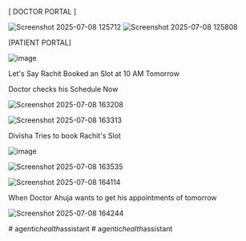 [ DOCTOR PORTAL ]

![Screenshot 2025-07-08 125712](https://github.com/user-attachments/assets/958e7329-6898-4dc4-81bd-5019c5203a39)
![Screenshot 2025-07-08 125808](https://github.com/user-attachments/assets/b5d6a039-6829-4eeb-b7ea-2ef0e94fccfc)

[PATIENT PORTAL]

![image](https://github.com/user-attachments/assets/fc907925-cca1-447c-ad1d-5d19424466fe)

Let's Say Rachit Booked an Slot at 10 AM Tomorrow

Doctor checks his Schedule Now

![Screenshot 2025-07-08 163208](https://github.com/user-attachments/assets/30e763b3-3e84-4718-b254-324107bd36bf)



![Screenshot 2025-07-08 163313](https://github.com/user-attachments/assets/b1901360-0353-4527-8c3a-26d3869051ac)

Divisha Tries to book Rachit's Slot

![image](https://github.com/user-attachments/assets/4a9b86fe-523a-4e2c-a168-acc970f073c9)

![Screenshot 2025-07-08 163535](https://github.com/user-attachments/assets/79dee42b-3dd9-44e9-87a5-15d3faf7ea7e)


![Screenshot 2025-07-08 164114](https://github.com/user-attachments/assets/5847eef5-8a64-4a86-9e08-f3a1de21a0e3)

When Doctor Ahuja wants to get his appointments of tomorrow

![Screenshot 2025-07-08 164244](https://github.com/user-attachments/assets/c0a3c942-dfb7-4be1-aca6-d427429930ee)





#   a g e n t i c _ h e a l t h _ a s s i s t a n t  
 #   a g e n t i c _ h e a l t h _ a s s i s t a n t  
 